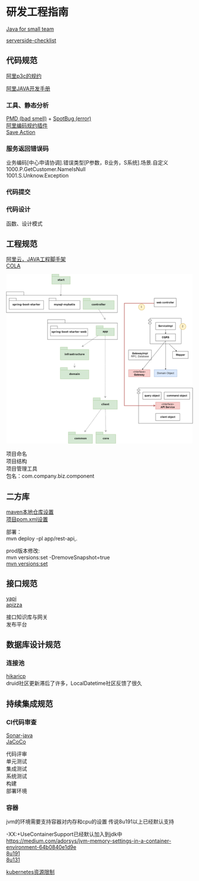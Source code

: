 # 研发工程指南

[Java for small team](https://ncrcoe.gitbooks.io/java-for-small-teams/content/)

[serverside-checklist](https://github.com/mtdvio/going-to-production/blob/master/serverside-checklist.md)


## 代码规范

[阿里p3c的规约](https://github.com/alibaba/p3c)  

[阿里JAVA开发手册](https://github.com/alibaba/p3c/blob/master/Java%E5%BC%80%E5%8F%91%E6%89%8B%E5%86%8C%EF%BC%88%E5%B5%A9%E5%B1%B1%E7%89%88%EF%BC%89.pdf)

### 工具、静态分析
[PMD (bad smell)](https://pmd.github.io/) + [SpotBug (error)](https://spotbugs.github.io/)  
[阿里编码规约插件](https://github.com/alibaba/p3c/tree/master/idea-plugin)   
[Save Action](https://github.com/dubreuia/intellij-plugin-save-actions)  


### 服务返回错误码
业务编码[中心申请协调].错误类型[P参数，B业务，S系统].场景.自定义  
1000.P.GetCustomer.NameIsNull  
1001.S.Unknow.Exception

### 代码提交  

### 代码设计  
函数、设计模式

## 工程规范

[阿里云，JAVA工程脚手架](https://start.aliyun.com/)  
[COLA](https://github.com/alibaba/COLA)

![](../image/cola.drawio.png)

项目命名  
项目结构  
项目管理工具   
包名：com.company.biz.component

## 二方库

[maven本地仓库设置](https://maven.apache.org/settings.html#Servers)  
[项目pom.xml设置](https://maven.apache.org/pom.html)  

部署：  
mvn deploy -pl app/rest-api,.   

prod版本修改:    
mvn versions:set -DremoveSnapshot=true  
[mvn versions:set](https://www.mojohaus.org/versions-maven-plugin/set-mojo.html)

## 接口规范

[yapi](https://github.com/ymfe/yapi)  
[apizza](https://www.apizza.net/) 

接口知识库与网关  
发布平台    

## 数据库设计规范

### 连接池
[hikaricp](https://github.com/brettwooldridge/HikariCP)  
druid社区更新滞后了许多，LocalDatetime社区反馈了很久

## 持续集成规范
### CI代码审查  
[Sonar-java](https://www.sonarsource.com/java/)  
[JaCoCo](https://www.eclemma.org/jacoco/)

代码评审  
单元测试  
集成测试  
系统测试  
构建  
部署环境  

### 容器
jvm的环境需要支持容器对内存和cpu的设置
传说8u191以上已经默认支持

-XX:+UseContainerSupport已经默认加入到jdk中  
https://medium.com/adorsys/jvm-memory-settings-in-a-container-environment-64b0840e1d9e  
[8u191](https://medium.com/adorsys/usecontainersupport-to-the-rescue-e77d6cfea712)    
[8u131](https://blog.softwaremill.com/docker-support-in-new-java-8-finally-fd595df0ca54)  

[kubernetes资源限制](https://kubernetes.io/docs/concepts/policy/limit-range/)  